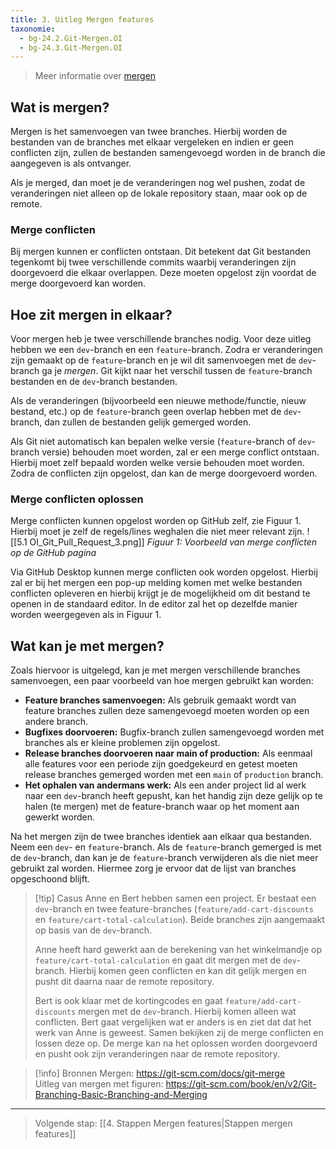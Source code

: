```yaml
---
title: 3. Uitleg Mergen features
taxonomie:
  - bg-24.2.Git-Mergen.OI
  - bg-24.3.Git-Mergen.OI
---
```


> Meer informatie over [mergen](https://git-scm.com/docs/git-merge)

## Wat is mergen?
Mergen is het samenvoegen van twee branches. Hierbij worden de bestanden van de branches met elkaar vergeleken en indien er geen conflicten zijn, zullen de bestanden samengevoegd worden in de branch die aangegeven is als ontvanger. 

Als je merged, dan moet je de veranderingen nog wel pushen, zodat de veranderingen niet alleen op de lokale repository staan, maar ook op de remote.  

### Merge conflicten
Bij mergen kunnen er conflicten ontstaan. Dit betekent dat Git bestanden tegenkomt bij twee verschillende commits waarbij veranderingen zijn doorgevoerd die elkaar overlappen. Deze moeten opgelost zijn voordat de merge doorgevoerd kan worden.

## Hoe zit mergen in elkaar?
Voor mergen heb je twee verschillende branches nodig. Voor deze uitleg hebben we een `dev`-branch en een `feature`-branch. Zodra er veranderingen zijn gemaakt op de `feature`-branch en je wil dit samenvoegen met de `dev`-branch ga je *mergen*. Git kijkt naar het verschil tussen de `feature`-branch bestanden en de `dev`-branch bestanden. 

Als de veranderingen (bijvoorbeeld een nieuwe methode/functie, nieuw bestand, etc.) op de `feature`-branch geen overlap hebben met de `dev`-branch, dan zullen de bestanden gelijk gemerged worden. 

Als Git niet automatisch kan bepalen welke versie (`feature`-branch of `dev`-branch versie) behouden moet worden, zal er een merge conflict ontstaan. Hierbij moet zelf bepaald worden welke versie behouden moet worden. Zodra de conflicten zijn opgelost, dan kan de merge doorgevoerd worden. 

### Merge conflicten oplossen
Merge conflicten kunnen opgelost worden op GitHub zelf, zie Figuur 1. Hierbij moet je zelf de regels/lines weghalen die niet meer relevant zijn. 
![[5.1 OI_Git_Pull_Request_3.png]]
*Figuur 1: Voorbeeld van merge conflicten op de GitHub pagina*

Via GitHub Desktop kunnen merge conflicten ook worden opgelost. Hierbij zal er bij het mergen een pop-up melding komen met welke bestanden conflicten opleveren en hierbij krijgt je de mogelijkheid om dit bestand te openen in de standaard editor. In de editor zal het op dezelfde manier worden weergegeven als in Figuur 1.

## Wat kan je met mergen?
Zoals hiervoor is uitgelegd, kan je met mergen verschillende branches samenvoegen, een paar voorbeeld van hoe mergen gebruikt kan worden:
- **Feature branches samenvoegen:** Als gebruik gemaakt wordt van feature branches zullen deze samengevoegd moeten worden op een andere branch.
- **Bugfixes doorvoeren:** Bugfix-branch zullen samengevoegd worden met branches als er kleine problemen zijn opgelost.
- **Release branches doorvoeren naar main of production:** Als eenmaal alle features voor een periode zijn goedgekeurd en getest moeten release branches gemerged worden met een `main` of `production` branch.
- **Het ophalen van andermans werk:** Als een ander project lid al werk naar een `dev`-branch heeft gepusht, kan het handig zijn deze gelijk op te halen (te mergen) met de feature-branch waar op het moment aan gewerkt worden. 

Na het mergen zijn de twee branches identiek aan elkaar qua bestanden. Neem een `dev`- en `feature`-branch. Als de `feature`-branch gemerged is met de `dev`-branch, dan kan je de `feature`-branch verwijderen als die niet meer gebruikt zal worden. Hiermee zorg je ervoor dat de lijst van branches opgeschoond blijft. 

> [!tip] Casus
> Anne en Bert hebben samen een project. Er bestaat een `dev`-branch en twee feature-branches (`feature/add-cart-discounts` en `feature/cart-total-calculation`). Beide branches zijn aangemaakt op basis van de `dev`-branch.
> 
> Anne heeft hard gewerkt aan de berekening van het winkelmandje op `feature/cart-total-calculation` en gaat dit mergen met de `dev`-branch. Hierbij komen geen conflicten en kan dit gelijk mergen en pusht dit daarna naar de remote repository. 
> 
> Bert is ook klaar met de kortingcodes en gaat `feature/add-cart-discounts` mergen met de `dev`-branch. Hierbij komen alleen wat conflicten. Bert gaat vergelijken wat er anders is en ziet dat dat het werk van Anne is geweest. Samen bekijken zij de merge conflicten en lossen deze op. De merge kan na het oplossen worden doorgevoerd en pusht ook zijn veranderingen naar de remote repository.

> [!info] Bronnen
> Mergen: https://git-scm.com/docs/git-merge \
> Uitleg van mergen met figuren: https://git-scm.com/book/en/v2/Git-Branching-Basic-Branching-and-Merging

---

> Volgende stap: [[4. Stappen Mergen features|Stappen mergen features]]